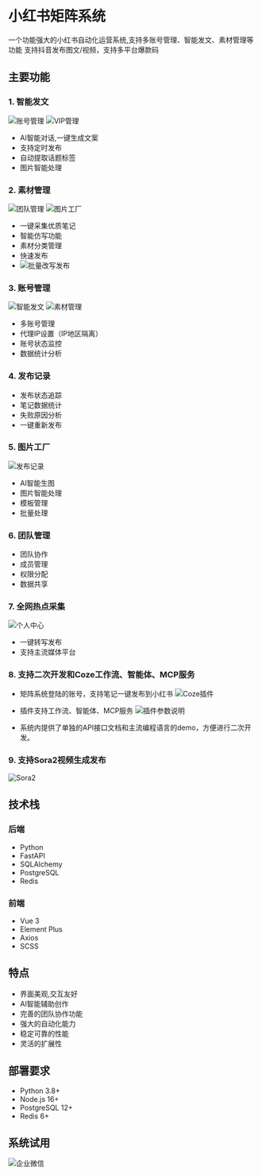 
# 小红书矩阵系统

一个功能强大的小红书自动化运营系统,支持多账号管理、智能发文、素材管理等功能
支持抖音发布图文/视频，支持多平台爆款码

## 主要功能

### 1. 智能发文
![账号管理](https://github.com/Admin6016/xhs_matrix_system/blob/main/1861737731335_.pic.jpg?raw=true)
![VIP管理](https://github.com/Admin6016/xhs_matrix_system/blob/main/1911737731613_.pic.jpg?raw=true)
- AI智能对话,一键生成文案
- 支持定时发布
- 自动提取话题标签
- 图片智能处理

### 2. 素材管理
![团队管理](https://github.com/Admin6016/xhs_matrix_system/blob/main/1931737731682_.pic.jpg?raw=true)
![图片工厂](https://github.com/Admin6016/xhs_matrix_system/blob/main/1901737731462_.pic.jpg?raw=true)
- 一键采集优质笔记
- 智能仿写功能
- 素材分类管理
- 快速发布
- ![批量改写发布](https://github.com/Admin6016/xhs_matrix_system/blob/main/%E5%BE%AE%E4%BF%A1%E5%9B%BE%E7%89%87_20251025164606_6_90.png?raw=true)

### 3. 账号管理

![智能发文](https://github.com/Admin6016/xhs_matrix_system/blob/main/1841737731262_.pic.jpg?raw=true)
![素材管理](https://github.com/Admin6016/xhs_matrix_system/blob/main/1851737731312_.pic.jpg?raw=true)
- 多账号管理
- 代理IP设置（IP地区隔离）
- 账号状态监控
- 数据统计分析

### 4. 发布记录

- 发布状态追踪
- 笔记数据统计
- 失败原因分析
- 一键重新发布

### 5. 图片工厂

![发布记录](https://github.com/Admin6016/xhs_matrix_system/blob/main/1891737731418_.pic.jpg?raw=true)
- AI智能生图
- 图片智能处理
- 模板管理
- 批量处理

### 6. 团队管理


- 团队协作
- 成员管理
- 权限分配
- 数据共享

### 7. 全网热点采集
![个人中心](https://github.com/Admin6016/xhs_matrix_system/blob/main/1941737731720_.pic.jpg?raw=true)

- 一键转写发布
- 支持主流媒体平台

### 8. 支持二次开发和Coze工作流、智能体、MCP服务
- 矩阵系统登陆的账号，支持笔记一键发布到小红书
![Coze插件](https://cloudpan-1257929529.cos.ap-guangzhou.myqcloud.com/plugin_name_info.png)
- 插件支持工作流、智能体、MCP服务
![插件参数说明](https://cloudpan-1257929529.cos.ap-guangzhou.myqcloud.com/plugin_intro.png)

- 系统内提供了单独的API接口文档和主流编程语言的demo，方便进行二次开发。

### 9. 支持Sora2视频生成发布
![Sora2](https://github.com/Admin6016/xhs_matrix_system/blob/main/b05c41ea-7cce-473f-a0d7-02543f6fd374.png)

## 技术栈

### 后端
- Python
- FastAPI
- SQLAlchemy
- PostgreSQL
- Redis

### 前端  
- Vue 3
- Element Plus
- Axios
- SCSS

## 特点

- 界面美观,交互友好
- AI智能辅助创作
- 完善的团队协作功能
- 强大的自动化能力
- 稳定可靠的性能
- 灵活的扩展性

## 部署要求

- Python 3.8+
- Node.js 16+
- PostgreSQL 12+
- Redis 6+

## 系统试用
![企业微信](https://github.com/Admin6016/xhs_matrix_system/blob/main/wx2.jpg)

